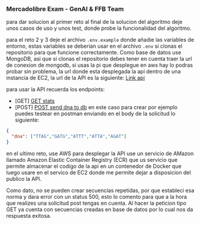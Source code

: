 ### Mercadolibre Exam - GenAI & FFB Team

para dar solucion al primer reto al final de la solucion del algoritmo deje unos casos de uso y unos test, donde probe la funcionalidad del algoritmo.

para el reto 2 y 3 deje el archivo `.env.example` donde añadie las variables de entorno, estas variables se deberian usar en el archivo `.env` si clonas el repositorio para que funcione correctamente. 
Como base de datos use MongoDB, asi que si clonas el repositorio debes tener en cuenta traer la url de conexion de mongodb, si usas la pi que desplegue en aws hay lo podras probar sin problema, la url donde esta desplegada la api dentro de una instancia de EC2, la url de la API es la siguiente: 
[Link api](http://54.227.19.120:3000/api)

para usar la API recuerda los endpoints:

- [GET] [GET stats](http://54.227.19.120:3000/api/stats)
- [POST] [POST send dna to db](http://54.227.19.120:3000/api/mutant)
en este caso para crear por ejemplo puedes testear en postman enviando en el body de la solicitud lo siguiente: 
```JSON
{
  "dna": ["TTAG","GATG","ATTT","ATTA","AGAT"]
}
```

en el ultimo reto, use AWS para desplegar la API use un servicio de AMazon llamado Amazon Elastic Container Registry (ECR) que us servicio que permite almacenar el codigo de la api en un contenedor de Docker que luego usare en el servico de EC2 donde me permite dejar a disposicion del publico la API.


Como dato, no se pueden crear secuencias repetidas, por que estableci esa norma y dara error con un status 500, esto lo comento para que a la hora que realizes una solicitud post tengas en cuenta.
Al hacer la peticion tipo GET ya cuenta con secuencias creadas en base de datos por lo cual nos da respuesta exitosa.